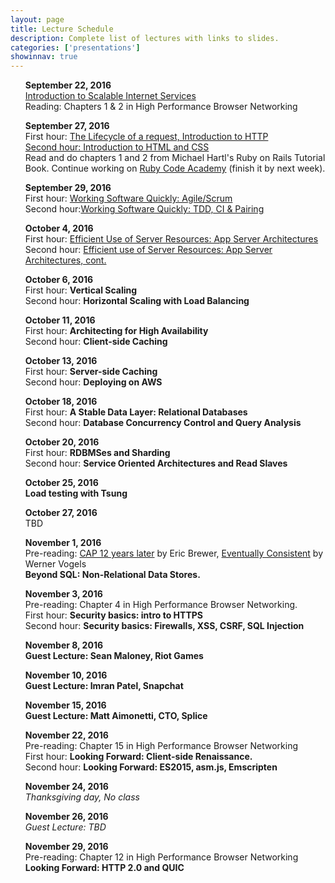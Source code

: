```yaml
---
layout: page
title: Lecture Schedule
description: Complete list of lectures with links to slides.
categories: ['presentations']
showinnav: true
---
```


<ul>
<section>
<p>
<b>September 22, 2016</br></b>
<a href="lecture_2016_09_22.pdf">Introduction to Scalable Internet
Services</a>
</br>
Reading: Chapters 1 & 2 in High Performance Browser Networking</br>
</p>
</section>
</ul>

<ul>
<section>
<p>
<b>September 27, 2016</br></b>
First hour: <a href="lecture_2016_09_27.pdf">The Lifecycle of a request, Introduction to HTTP</q>
</br>
Second hour: <a href="lecture_2016_09_27.pdf">Introduction to HTML and CSS</a>
</br>
Read and do chapters 1 and 2 from Michael Hartl's Ruby on Rails Tutorial Book.
Continue working on <a href="http://www.codecademy.com/en/tracks/ruby/">Ruby Code Academy</a> (finish it by next week).
</section>
</ul>

<ul>
<section>
<p>
<b>September 29, 2016</br></b>
First hour: <a href="lecture_2016_09_29.pdf">Working Software Quickly:
Agile/Scrum</a><br>
Second hour:<a href="lecture_2016_09_29.pdf">Working Software Quickly: TDD, CI &
Pairing</a><br>
</p>
</section>
</ul>




<ul>
<section>
<p>
<b>October 4, 2016</br></b>
<!-- Pre-reading: <a href="https://cs.uwaterloo.ca/~brecht/papers/getpaper.php?file=eurosys-2007.pdf">Comparing the Performance of Web Server Architectures</a>, Pariag et al.</br> -->
First hour: <a href="lecture_2015_10_04.pdf">Efficient Use of Server Resources: App Server Architectures</a></br>
Second hour: <a href="lecture_2015_10_04.pdf">Efficient use of Server Resources: App Server Architectures, cont. </a></br>
</p>
</section>
</ul>

<ul>
<section>
<p>
<b>October 6, 2016<br></b>
First hour: <b href="lecture_2015_10_08.pdf">Vertical Scaling</b><br>
Second hour: <b href="lecture_2015_10_08.pdf">Horizontal Scaling with Load
Balancing</b><br>
</p>
</section>
</ul>

<ul>
<section>
<p>
<b>October 11, 2016<br></b>
First hour: <b href="lecture_2015_10_13.pdf">Architecting for High
Availability</b><br>
Second hour: <b href="lecture_2015_10_13.pdf">Client-side Caching</b><br>
</p>
</section>
</ul>


<ul>
<section>
<p>
<b>October 13, 2016</br></b>
First hour: <b href="lecture_2015_10_15.pdf">Server-side Caching</b></br>
Second hour: <b href="lecture_2015_10_15.pdf">Deploying on AWS</b></br>
</p>
</section>
</ul>


<ul>
<section>
<p>
<b>October 18, 2016</br></b>
First hour: <b href="lecture_2015_10_20.pdf">A Stable Data Layer: Relational Databases</b></br>
Second hour: <b href="lecture_2015_10_20.pdf">Database Concurrency Control and Query Analysis</b></br>
</p>
</section>
</ul>


<ul>
<section>
<p>
<b>October 20, 2016</br></b>
First hour: <b href="lecture_2015_10_22.pdf">RDBMSes and Sharding</b></br>
Second hour: <b href="lecture_2015_10_22.pdf">Service Oriented Architectures and Read Slaves</b></br>
</p>
</section>
</ul>
<ul>
<section>
<p>
<b>October 25, 2016</br></b>
<b href="lecture_2015_10_27.pdf">Load testing with Tsung</b></br>
</p>
</section>
</ul>

<ul>
<section>
<p>
<b>October 27, 2016</br></b>
TBD
</ul>


<ul>
<section>
<p>
<b>November 1, 2016</br></b>
Pre-reading: 
<a
href="http://www.realtechsupport.org/UB/NP/Numeracy_CAP%2B12Years_2012.pdf"> CAP 12 years later</a> by Eric Brewer, 
<a href="vogels.pdf">Eventually Consistent</a> by Werner Vogels<br>
<b href="lecture_2015_11_03.pdf"> Beyond SQL: Non-Relational Data Stores.</b></br>
</p>
</section>
</ul>

<ul>
<section>
<p>
<b>November 3, 2016</br></b>
Pre-reading: Chapter 4 in High Performance Browser Networking.</br>
First hour: <b href="lecture_2015_11_05.pdf">Security basics: intro to HTTPS</b></br>
Second hour: <b href="lecture_2015_11_05.pdf">Security basics: Firewalls, XSS, CSRF, SQL Injection</b></br>
</p>
</section>
</ul>

<ul>
<section>
<p>
<b>November 8, 2016</br></b>
<b>Guest Lecture: Sean Maloney, Riot Games <br></b>
</p>
</section>
</ul>


<ul>
<section>
<p>
<b>November 10, 2016</br></b>
<b> Guest Lecture: Imran Patel, Snapchat </b>
</p>
</section>
</ul>
<ul>
<section>
<p>
<b>November 15, 2016</br></b>
<b >Guest Lecture: Matt Aimonetti, CTO, Splice</b></br>
</p>
</section>
</ul>


<ul>
<section>
<p>
<b>November 22, 2016</br></b>
Pre-reading: Chapter 15 in High Performance Browser Networking</br>
First hour: <b href="lecture_2015_11_17.pdf">Looking Forward: Client-side Renaissance.</b></br>
Second hour: <b href="lecture_2015_11_17.pdf">Looking Forward: ES2015, asm.js, Emscripten</b></br>
</p>
</section>
</ul>
<ul>
<section>
<p>
<b>November 24, 2016</br></b>
<em>Thanksgiving day, No class</em>
</p>
</section>
</ul>


<ul>
<section>
<p>
<b>November 26, 2016</br></b>
<em>Guest Lecture: TBD</em>
</p>
</section>
</ul>


<ul>
<section>
<p>
<b>November 29, 2016</br></b>
Pre-reading: Chapter 12 in High Performance Browser Networking</br>
<b href="lecture_2015_12_01.pdf">Looking Forward: HTTP 2.0 and QUIC</b></br>
</p>
</section>
</ul>

